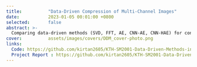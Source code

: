 ```yaml
---
title:          "Data-Driven Compression of Multi-Channel Images"
date:           2023-01-05 00:01:00 +0800
selected:       false
abstract: >-
  Comparing data-driven methods (SVD, FFT, AE, CNN-AE, CNN-HAE) for constructing low-order representations of multi-channel images, optimizing compression efficiency and reconstruction quality, while evaluating compression compactness, accuracy, and orthogonality.
cover:          assets/images/covers/DDM_cover-photo.png 
links:
  Code: https://github.com/kirtan2605/KTH-SM2001-Data-Driven-Methods-in-Engineering
  Project Report : https://github.com/kirtan2605/KTH-SM2001-Data-Driven-Methods-in-Engineering/raw/93fd5ffe4f67ac48368c6e2dd163871bbd559d77/Project/Kirtan%20Patel%20SM2001%20Project%20Report.pdf
---
```


